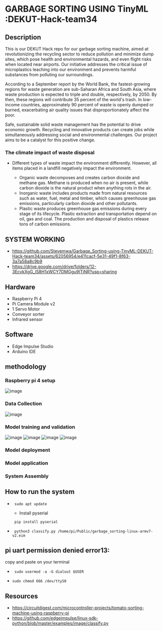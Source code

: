# GARBAGE SORTING USING  TinyML :DEKUT-Hack-team34
## Description
This is our DEKUT Hack repo for our garbage sorting machine, aimed at revolutionizing the recycling sector to reduce pollution and minimize dump sites, which pose health and environmental hazards, and even flight risks when located near airports. Our initiative addresses the critical issue of microplastics leaching into our environment and prevents harmful substances from polluting our surroundings.

According to a September report by the World Bank, the fastest-growing regions for waste generation are sub-Saharan Africa and South Asia, where waste production is expected to triple and double, respectively, by 2050. By then, these regions will contribute 35 percent of the world's trash. In low-income countries, approximately 90 percent of waste is openly dumped or burned, exacerbating air quality issues that disproportionately affect the poor.



Safe, sustainable solid waste management has the potential to drive economic growth. Recycling and innovative products can create jobs while simultaneously addressing social and environmental challenges. Our project aims to be a catalyst for this positive change.

### The climate impact of waste disposal 

* Different types of waste impact the environment differently. However, all items placed in a landfill negatively impact the environment. 

   * Organic waste decomposes and creates carbon dioxide and methane gas. Methane is produced when no air is present, while carbon dioxide is the natural product when anything rots in the air. 
   * Inorganic waste includes products made from natural resources such as water, fuel, metal and timber, which causes greenhouse gas emissions, particularly carbon dioxide and other pollutants.  
   * Plastic waste produces greenhouse gas emissions during every stage of its lifecycle. Plastic extraction and transportation depend on oil, gas and coal. The production and disposal of plastics release tons of carbon emissions. 

## SYSTEM WORKING


* https://github.com/Stevemwa/Garbage_Sorting-using-TinyML-DEKUT-Hack-team34/assets/62056954/e411cacf-5e31-49f1-8f63-3a7a58a8c9b9
* https://drive.google.com/drive/folders/12-3EcvkXgG_lS8H1xWCY7DMGgu9ITiNR?usp=sharing

## Hardware
* Raspberry Pi 4
* Pi Camera Module v2
* 1 Servo Motor
* Conveyor sorter
* Infrared sensor

## Software
* Edge Impulse Studio
* Arduino IDE

## methodology
### Raspberry pi 4 setup
![image](https://github.com/Stevemwa/Garbage_Sorting-using-TinyML-DEKUT-Hack-team34/assets/62056954/52e5ad28-5179-4c65-bbd5-2ad714c8ab76)


### Data Collection
![image](https://github.com/Stevemwa/Garbage_Sorting-using-TinyML-DEKUT-Hack-team34/assets/62056954/5d97fdd6-0a53-4f05-9ff4-5f6d093f2de8)


### Model training and validation
![image](https://github.com/Stevemwa/Garbage_Sorting-using-TinyML-DEKUT-Hack-team34/assets/62056954/a960df55-22c5-4b79-b2f2-83fd825ebf88)
![image](https://github.com/Stevemwa/Garbage_Sorting-using-TinyML-DEKUT-Hack-team34/assets/62056954/92a1e699-3453-4f40-b20f-94898df4b484)
![image](https://github.com/Stevemwa/Garbage_Sorting-using-TinyML-DEKUT-Hack-team34/assets/62056954/3e18e05a-fa1c-403c-a70e-d7028a8484c9)
![image](https://github.com/Stevemwa/Garbage_Sorting-using-TinyML-DEKUT-Hack-team34/assets/62056954/0a103f1f-ae71-4c59-bd3a-5b2f71a7c418)




### Model deployment

### Model application

### System Assembly

## How to run the system
* ```
   sudo apt update
  ```

  * Install pyserial
  ```
   pip install pyserial
  ```
  

* ```
   python3 classify.py /home/pi/Public/garbage_sorting-linux-armv7-v2.eim
  ```

## pi uart permission denied error13:
copy and paste on your terminal
* ```
   sudo usermod -a -G dialout $USER
  ```
* ```
  sudo chmod 666 /dev/ttyS0
  ```



## Resources
* https://circuitdigest.com/microcontroller-projects/tomato-sorting-machine-using-raspberry-pi
* https://github.com/edgeimpulse/linux-sdk-python/blob/master/examples/image/classify.py


